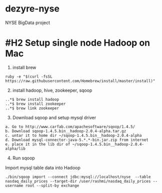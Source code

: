 dezyre-nyse
===========

NYSE BigData project

#H2 Setup single node Hadoop on Mac
================================

1. install brew
```
ruby -e "$(curl -fsSL https://raw.githubusercontent.com/Homebrew/install/master/install)"
```

2. install hadoop, hive, zookeeper, sqoop
```
..*$ brew install hadoop
..*$ brew install zookeeper
..*$ brew link zookeeper
```

3. Download sqoop and setup mysql driver
```
a. Go to http://www.carfab.com/apachesoftware/sqoop/1.4.5/
b. Download sqoop-1.4.5.bin__hadoop-2.0.4-alpha.tar.gz
c. untar it to home dir ~/sqoop-1.4.5.bin__hadoop-2.0.4-alpha
d. Download mysql-connector-java-5.*.*-bin.jar.zip from internet
e. place it in the lib dir of ~/sqoop-1.4.5.bin__hadoop-2.0.4-alpha/lib
```

4. Run sqoop

Import mysql table data into Hadoop
```
./bin/sqoop import --connect jdbc:mysql://localhost/nyse  --table nasdaq_daily_prices --target-dir /user/rashmi/nasdaq_daily_prices --username root --split-by exchange
```

